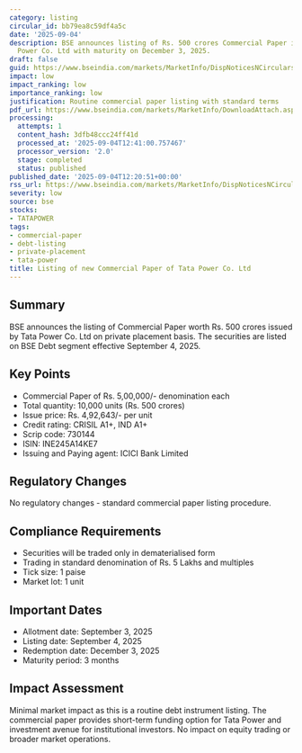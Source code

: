 ```yaml
---
category: listing
circular_id: bb79ea8c59df4a5c
date: '2025-09-04'
description: BSE announces listing of Rs. 500 crores Commercial Paper issued by Tata
  Power Co. Ltd with maturity on December 3, 2025.
draft: false
guid: https://www.bseindia.com/markets/MarketInfo/DispNoticesNCirculars.aspx?Noticeid={FC592502-6A7D-42CA-B063-FC76BE4834C9}&noticeno=20250904-28&dt=09/04/2025&icount=28&totcount=42&flag=0
impact: low
impact_ranking: low
importance_ranking: low
justification: Routine commercial paper listing with standard terms
pdf_url: https://www.bseindia.com/markets/MarketInfo/DownloadAttach.aspx?id=20250904-28&attachedId=
processing:
  attempts: 1
  content_hash: 3dfb48ccc24ff41d
  processed_at: '2025-09-04T12:41:00.757467'
  processor_version: '2.0'
  stage: completed
  status: published
published_date: '2025-09-04T12:20:51+00:00'
rss_url: https://www.bseindia.com/markets/MarketInfo/DispNoticesNCirculars.aspx?Noticeid={FC592502-6A7D-42CA-B063-FC76BE4834C9}&noticeno=20250904-28&dt=09/04/2025&icount=28&totcount=42&flag=0
severity: low
source: bse
stocks:
- TATAPOWER
tags:
- commercial-paper
- debt-listing
- private-placement
- tata-power
title: Listing of new Commercial Paper of Tata Power Co. Ltd
---
```


## Summary

BSE announces the listing of Commercial Paper worth Rs. 500 crores issued by Tata Power Co. Ltd on private placement basis. The securities are listed on BSE Debt segment effective September 4, 2025.

## Key Points

- Commercial Paper of Rs. 5,00,000/- denomination each
- Total quantity: 10,000 units (Rs. 500 crores)
- Issue price: Rs. 4,92,643/- per unit
- Credit rating: CRISIL A1+, IND A1+
- Scrip code: 730144
- ISIN: INE245A14KE7
- Issuing and Paying agent: ICICI Bank Limited

## Regulatory Changes

No regulatory changes - standard commercial paper listing procedure.

## Compliance Requirements

- Securities will be traded only in dematerialised form
- Trading in standard denomination of Rs. 5 Lakhs and multiples
- Tick size: 1 paise
- Market lot: 1 unit

## Important Dates

- Allotment date: September 3, 2025
- Listing date: September 4, 2025
- Redemption date: December 3, 2025
- Maturity period: 3 months

## Impact Assessment

Minimal market impact as this is a routine debt instrument listing. The commercial paper provides short-term funding option for Tata Power and investment avenue for institutional investors. No impact on equity trading or broader market operations.
